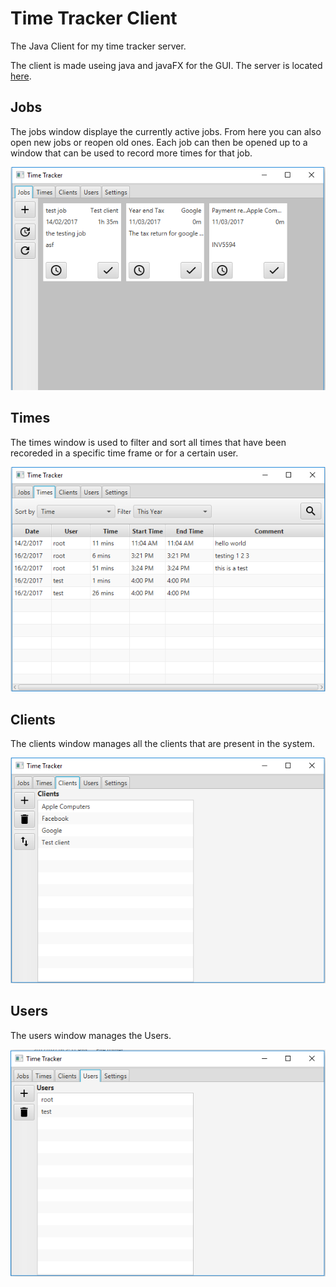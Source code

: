 # Time Tracker Client
The Java Client for my time tracker server.

The client is made useing java and javaFX for the GUI. The server is located [here](https://github.com/kelvinmeyer/time-tracker-server).

## Jobs
The jobs window displaye the currently active jobs. From here you can also open new jobs or reopen old ones. Each job can then be opened up to a window that can be used to record more times for that job.

![alt text](https://github.com/kelvinmeyer/timetrackerclient/blob/master/readme%20img/jobs.PNG "Jobs Window")

## Times
The times window is used to filter and sort all times that have been recoreded in a specific time frame or for a certain user.

![alt text](https://github.com/kelvinmeyer/timetrackerclient/blob/master/readme%20img/times.PNG "Times Window")

## Clients
The clients window manages all the clients that are present in the system.

![alt text](https://github.com/kelvinmeyer/timetrackerclient/blob/master/readme%20img/Clients.PNG "Clients Window")

## Users
The users window manages the Users.

![alt text](https://github.com/kelvinmeyer/timetrackerclient/blob/master/readme%20img/Users.PNG "Users Window")
